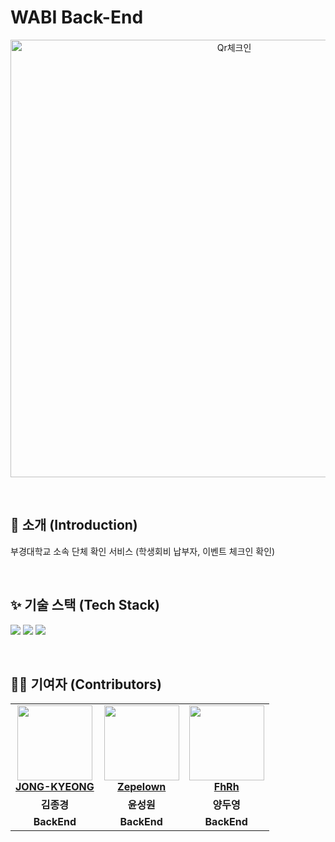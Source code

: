 # WABI Back-End
<p align= center>
<img src="https://github.com/user-attachments/assets/f77b774e-9d30-4510-a64c-c6175358a709" width="700px" alt="Qr체크인">
</p>


<br/>

## 🎨 소개 (Introduction) 
부경대학교 소속 단체 확인 서비스 (학생회비 납부자, 이벤트 체크인 확인)

<br/>

## ✨ 기술 스택 (Tech Stack)
<img src="https://img.shields.io/badge/kotlin-7F52FF?style=for-the-badge&logo=kotlin&logoColor=white"> <img src="https://img.shields.io/badge/Spring Boot-6DB33F?style=for-the-badge&logo=Spring Boot&logoColor=white"/> <img src="https://img.shields.io/badge/mysql-4479A1?style=for-the-badge&logo=mysql&logoColor=white"> 

<br/>


## 👨‍💻 기여자 (Contributors)

<table align="center">
  <tr>
    <td align="center">
       <img src="https://avatars.githubusercontent.com/u/111286262?v=4" width="120px;"/>   
        <br />
        <a href="https://github.com/JONG-KYEONG" title="Code"><b>JONG-KYEONG</b></a>
    </td>
    <td align="center">
        <img src="https://avatars.githubusercontent.com/u/49135677?v=4" width="120px;"/> 
        <br />
        <a href="https://github.com/Zepelown" title="Code"><b>Zepelown</b></a>
    </td>
    <td align="center">
        <img src="https://avatars.githubusercontent.com/u/48638700?v=4" width="120px;"/> 
        <br />
        <a href="https://github.com/FhRh" title="Code"><b>FhRh</b></a>
    </td>
  </tr>
  <tr>
    <td align="center"><b>김종경</b></td>
    <td align="center"><b>윤성원</b></td>
    <td align="center"><b>양두영</b></td>
  </tr>
  <tr>
    <td align="center"><b>BackEnd</b></td>
    <td align="center"><b>BackEnd</b></td>
    <td align="center"><b>BackEnd</b></td>
  </tr>
</table>

